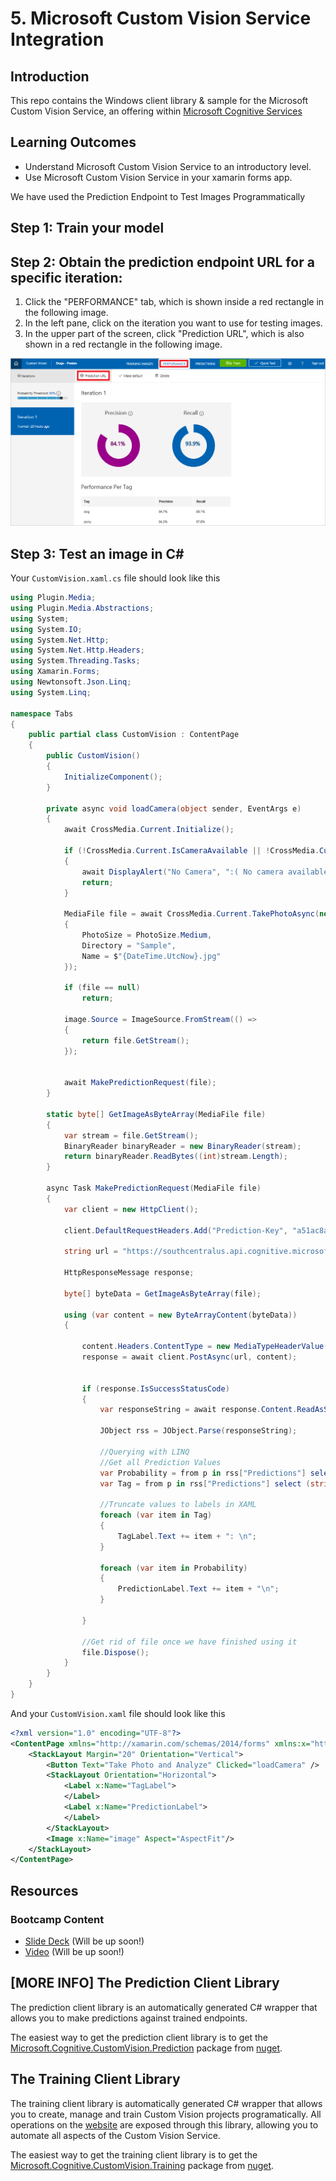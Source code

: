 # 5. Microsoft Custom Vision Service Integration
## Introduction
This repo contains the Windows client library & sample for the Microsoft Custom Vision Service, an offering within [Microsoft Cognitive Services](https://www.microsoft.com/cognitive-services)

## Learning Outcomes
* Understand Microsoft Custom Vision Service to an introductory level.
* Use Microsoft Custom Vision Service in your xamarin forms app.

We have used the Prediction Endpoint to Test Images Programmatically

## Step 1: Train your model

## Step 2: Obtain the prediction endpoint URL for a specific iteration:

1. Click the "PERFORMANCE" tab, which is shown inside a red rectangle in the following image.
2. In the left pane, click on the iteration you want to use for testing images.
3. In the upper part of the screen, click "Prediction URL", which is also shown in a red rectangle in the following image.

![Performance and Prediction tabs](img/performance-tab-and-prediction-url.png)

## Step 3: Test an image in C#

Your `CustomVision.xaml.cs` file should look like this

```csharp
using Plugin.Media;
using Plugin.Media.Abstractions;
using System;
using System.IO;
using System.Net.Http;
using System.Net.Http.Headers;
using System.Threading.Tasks;
using Xamarin.Forms;
using Newtonsoft.Json.Linq;
using System.Linq;

namespace Tabs
{
    public partial class CustomVision : ContentPage
    {
        public CustomVision()
        {
            InitializeComponent();
        }

        private async void loadCamera(object sender, EventArgs e)
        {
            await CrossMedia.Current.Initialize();

            if (!CrossMedia.Current.IsCameraAvailable || !CrossMedia.Current.IsTakePhotoSupported)
            {
                await DisplayAlert("No Camera", ":( No camera available.", "OK");
                return;
            }

            MediaFile file = await CrossMedia.Current.TakePhotoAsync(new StoreCameraMediaOptions
            {
                PhotoSize = PhotoSize.Medium,
                Directory = "Sample",
                Name = $"{DateTime.UtcNow}.jpg"
            });

            if (file == null)
                return;

            image.Source = ImageSource.FromStream(() =>
            {
                return file.GetStream();
            });


            await MakePredictionRequest(file);
        }

        static byte[] GetImageAsByteArray(MediaFile file)
        {
            var stream = file.GetStream();
            BinaryReader binaryReader = new BinaryReader(stream);
            return binaryReader.ReadBytes((int)stream.Length);
        }

        async Task MakePredictionRequest(MediaFile file)
        {
            var client = new HttpClient();

            client.DefaultRequestHeaders.Add("Prediction-Key", "a51ac8a57d4e4345ab0a48947a4a90ac");

            string url = "https://southcentralus.api.cognitive.microsoft.com/customvision/v1.0/Prediction/4da1555c-14ca-4aaf-af01-d6e1e97e5fa6/image?iterationId=7bc76035-3825-4643-917e-98f9d9f79b71";

            HttpResponseMessage response;

            byte[] byteData = GetImageAsByteArray(file);

            using (var content = new ByteArrayContent(byteData))
            {

                content.Headers.ContentType = new MediaTypeHeaderValue("application/octet-stream");
                response = await client.PostAsync(url, content);


                if (response.IsSuccessStatusCode)
                {
                    var responseString = await response.Content.ReadAsStringAsync();
           
                    JObject rss = JObject.Parse(responseString);

                    //Querying with LINQ
                    //Get all Prediction Values
                    var Probability = from p in rss["Predictions"] select (string)p["Probability"];
                    var Tag = from p in rss["Predictions"] select (string)p["Tag"];

                    //Truncate values to labels in XAML
                    foreach (var item in Tag)
                    {
                        TagLabel.Text += item + ": \n";
                    }

                    foreach (var item in Probability)
                    {
                        PredictionLabel.Text += item + "\n";
                    }

                }

                //Get rid of file once we have finished using it
                file.Dispose();
            }
        }
    }
}

```

And your `CustomVision.xaml` file should look like this

```xml
<?xml version="1.0" encoding="UTF-8"?>
<ContentPage xmlns="http://xamarin.com/schemas/2014/forms" xmlns:x="http://schemas.microsoft.com/winfx/2009/xaml" x:Class="Tabs.CustomVision" Title="Custom Vision">
    <StackLayout Margin="20" Orientation="Vertical">
        <Button Text="Take Photo and Analyze" Clicked="loadCamera" />
        <StackLayout Orientation="Horizontal">
            <Label x:Name="TagLabel">
            </Label>
            <Label x:Name="PredictionLabel">
            </Label>
        </StackLayout>
        <Image x:Name="image" Aspect="AspectFit"/>
    </StackLayout>
</ContentPage>
```
## Resources
### Bootcamp Content
* [Slide Deck](http://link.com) (Will be up soon!)
* [Video](http://link.com) (Will be up soon!)

## [MORE INFO] The Prediction Client Library
The prediction client library is an automatically generated C\# wrapper that allows you to make predictions against trained endpoints.

The easiest way to get the prediction client library is to get the [Microsoft.Cognitive.CustomVision.Prediction](https://www.nuget.org/packages/Microsoft.Cognitive.CustomVision.Prediction/) package from [nuget](<http://nuget.org>). 

## The Training Client Library
The training client library is automatically generated C\# wrapper that allows you to create, manage and train Custom Vision projects programatically. All operations on the [website](<https://customvision.ai>) are exposed through this library, allowing you to automate all aspects of the Custom Vision Service.

The easiest way to get the training client library is to get the [Microsoft.Cognitive.CustomVision.Training](https://www.nuget.org/packages/Microsoft.Cognitive.CustomVision.Training/) package from [nuget](<http://nuget.org>).
